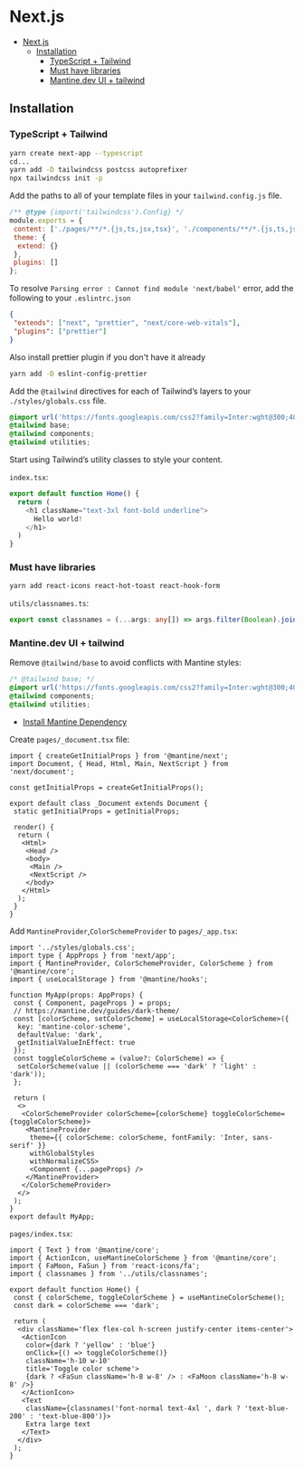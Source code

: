 # Next.js

- [Next.js](#nextjs)
  - [Installation](#installation)
    - [TypeScript + Tailwind](#typescript--tailwind)
    - [Must have libraries](#must-have-libraries)
    - [Mantine.dev UI + tailwind](#mantinedev-ui--tailwind)

## Installation

### TypeScript + Tailwind

```bash
yarn create next-app --typescript
cd...
yarn add -D tailwindcss postcss autoprefixer
npx tailwindcss init -p
```

Add the paths to all of your template files in your `tailwind.config.js` file.

```javascript
/** @type {import('tailwindcss').Config} */
module.exports = {
 content: ['./pages/**/*.{js,ts,jsx,tsx}', './components/**/*.{js,ts,jsx,tsx}'],
 theme: {
  extend: {}
 },
 plugins: []
};
```

To resolve `Parsing error : Cannot find module 'next/babel'` error, add the following to your `.eslintrc.json`

```json
{
 "extends": ["next", "prettier", "next/core-web-vitals"],
 "plugins": ["prettier"]
}
```

Also install prettier plugin if you don't have it already

```bash
yarn add -D eslint-config-prettier
```

Add the `@tailwind` directives for each of Tailwind’s layers to your `./styles/globals.css` file.

```css
@import url('https://fonts.googleapis.com/css2?family=Inter:wght@300;400;500;600;700;900&family=Poppins:wght@300;400;500;600;700;800;900&display=swap');
@tailwind base;
@tailwind components;
@tailwind utilities;

```

Start using Tailwind’s utility classes to style your content.

`index.tsx`:

```typescript
export default function Home() {
  return (
    <h1 className="text-3xl font-bold underline">
      Hello world!
    </h1>
  )
}
```

### Must have libraries

```bash
yarn add react-icons react-hot-toast react-hook-form
```

`utils/classnames.ts`:

```ts
export const classnames = (...args: any[]) => args.filter(Boolean).join(' ');
```

### Mantine.dev UI + tailwind

Remove `@tailwind/base` to avoid conflicts with Mantine styles:

```css
/* @tailwind base; */
@import url('https://fonts.googleapis.com/css2?family=Inter:wght@300;400;500;600;700;900&family=Poppins:wght@300;400;500;600;700;800;900&display=swap');
@tailwind components;
@tailwind utilities;

```

- [Install Mantine Dependency](https://mantine.dev/guides/next/)

Create `pages/_document.tsx` file:

```tsx
import { createGetInitialProps } from '@mantine/next';
import Document, { Head, Html, Main, NextScript } from 'next/document';

const getInitialProps = createGetInitialProps();

export default class _Document extends Document {
 static getInitialProps = getInitialProps;

 render() {
  return (
   <Html>
    <Head />
    <body>
     <Main />
     <NextScript />
    </body>
   </Html>
  );
 }
}
```

Add `MantineProvider`,`ColorSchemeProvider` to `pages/_app.tsx`:

```tsx
import '../styles/globals.css';
import type { AppProps } from 'next/app';
import { MantineProvider, ColorSchemeProvider, ColorScheme } from '@mantine/core';
import { useLocalStorage } from '@mantine/hooks';

function MyApp(props: AppProps) {
 const { Component, pageProps } = props;
 // https://mantine.dev/guides/dark-theme/
 const [colorScheme, setColorScheme] = useLocalStorage<ColorScheme>({
  key: 'mantine-color-scheme',
  defaultValue: 'dark',
  getInitialValueInEffect: true
 });
 const toggleColorScheme = (value?: ColorScheme) => {
  setColorScheme(value || (colorScheme === 'dark' ? 'light' : 'dark'));
 };

 return (
  <>
   <ColorSchemeProvider colorScheme={colorScheme} toggleColorScheme={toggleColorScheme}>
    <MantineProvider
     theme={{ colorScheme: colorScheme, fontFamily: 'Inter, sans-serif' }}
     withGlobalStyles
     withNormalizeCSS>
     <Component {...pageProps} />
    </MantineProvider>
   </ColorSchemeProvider>
  </>
 );
}
export default MyApp;
```

`pages/index.tsx`:

```tsx
import { Text } from '@mantine/core';
import { ActionIcon, useMantineColorScheme } from '@mantine/core';
import { FaMoon, FaSun } from 'react-icons/fa';
import { classnames } from '../utils/classnames';

export default function Home() {
 const { colorScheme, toggleColorScheme } = useMantineColorScheme();
 const dark = colorScheme === 'dark';

 return (
  <div className='flex flex-col h-screen justify-center items-center'>
   <ActionIcon
    color={dark ? 'yellow' : 'blue'}
    onClick={() => toggleColorScheme()}
    className='h-10 w-10'
    title='Toggle color scheme'>
    {dark ? <FaSun className='h-8 w-8' /> : <FaMoon className='h-8 w-8' />}
   </ActionIcon>
   <Text
    className={classnames('font-normal text-4xl ', dark ? 'text-blue-200' : 'text-blue-800')}>
    Extra large text
   </Text>
  </div>
 );
}

```